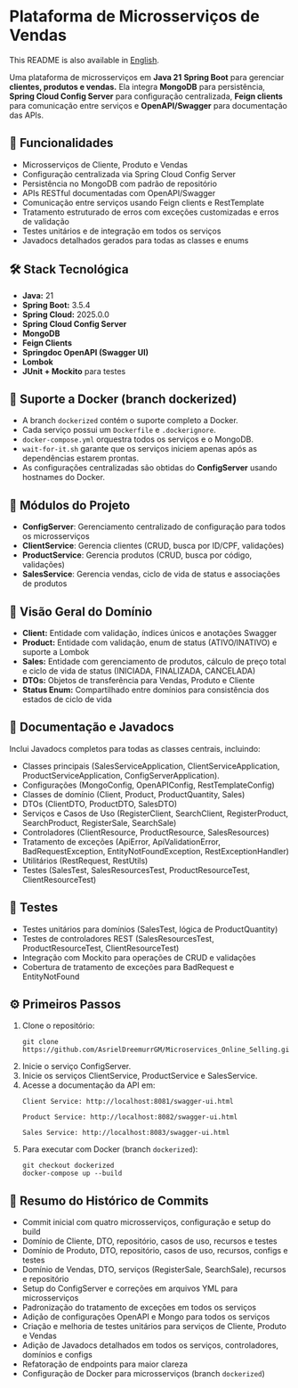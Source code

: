 <h1>Plataforma de Microsserviços de Vendas</h1>
<p>
  This README is also available in <a href="./README.md">English</a>.
</p>
<p>
  Uma plataforma de microsserviços em <strong>Java 21</strong> <strong>Spring Boot</strong> para gerenciar
  <strong>clientes, produtos e vendas.</strong>
  Ela integra <strong>MongoDB</strong> para persistência, <strong>Spring Cloud Config Server</strong>
  para configuração centralizada, <strong>Feign clients</strong> para comunicação entre serviços
  e <strong>OpenAPI/Swagger</strong> para documentação das APIs.
</p>
<h2>🚀 Funcionalidades</h2>
<ul>
  <li>Microsserviços de Cliente, Produto e Vendas</li>
  <li>Configuração centralizada via Spring Cloud Config Server</li>
  <li>Persistência no MongoDB com padrão de repositório</li>
  <li>APIs RESTful documentadas com OpenAPI/Swagger</li>
  <li>Comunicação entre serviços usando Feign clients e RestTemplate</li>
  <li>Tratamento estruturado de erros com exceções customizadas e erros de validação</li>
  <li>Testes unitários e de integração em todos os serviços</li>
  <li>Javadocs detalhados gerados para todas as classes e enums</li>
</ul>
<h2>🛠️ Stack Tecnológica</h2>
<ul>
  <li><strong>Java:</strong> 21</li>
  <li><strong>Spring Boot:</strong> 3.5.4</li>
  <li><strong>Spring Cloud:</strong> 2025.0.0</li>
  <li><strong>Spring Cloud Config Server</strong></li>
  <li><strong>MongoDB</strong></li>
  <li><strong>Feign Clients</strong></li>
  <li><strong>Springdoc OpenAPI (Swagger UI)</strong></li>
  <li><strong>Lombok</strong></li>
  <li><strong>JUnit + Mockito</strong> para testes</li>
</ul>
<h2>🐳 Suporte a Docker (branch dockerized)</h2>
<ul>
  <li>A branch <code>dockerized</code> contém o suporte completo a Docker.</li>
  <li>Cada serviço possui um <code>Dockerfile</code> e <code>.dockerignore</code>.</li>
  <li><code>docker-compose.yml</code> orquestra todos os serviços e o MongoDB.</li>
  <li><code>wait-for-it.sh</code> garante que os serviços iniciem apenas após as dependências estarem prontas.</li>
  <li>As configurações centralizadas são obtidas do <strong>ConfigServer</strong> usando hostnames do Docker.</li>
</ul>
<h2>📂 Módulos do Projeto</h2>
<ul>
  <li><strong>ConfigServer</strong>: Gerenciamento centralizado de configuração para todos os microsserviços</li>
  <li><strong>ClientService</strong>: Gerencia clientes (CRUD, busca por ID/CPF, validações)</li>
  <li><strong>ProductService</strong>: Gerencia produtos (CRUD, busca por código, validações)</li>
  <li><strong>SalesService</strong>: Gerencia vendas, ciclo de vida de status e associações de produtos</li>
</ul>
<h2>📑 Visão Geral do Domínio</h2>
<ul>
  <li><strong>Client:</strong> Entidade com validação, índices únicos e anotações Swagger</li>
  <li><strong>Product:</strong> Entidade com validação, enum de status (ATIVO/INATIVO) e suporte a Lombok</li>
  <li><strong>Sales:</strong> Entidade com gerenciamento de produtos, cálculo de preço total e ciclo de vida de status
    (INICIADA,
    FINALIZADA, CANCELADA)</li>
  <li><strong>DTOs:</strong> Objetos de transferência para Vendas, Produto e Cliente</li>
  <li><strong>Status Enum:</strong> Compartilhado entre domínios para consistência dos estados de ciclo de vida</li>
</ul>
<h2>📘 Documentação e Javadocs</h2>
<p>Inclui Javadocs completos para todas as classes centrais, incluindo:</p>
<ul>
  <li>Classes principais (SalesServiceApplication, ClientServiceApplication, ProductServiceApplication,
    ConfigServerApplication).</li>
  <li>Configurações (MongoConfig, OpenAPIConfig, RestTemplateConfig)</li>
  <li>Classes de domínio (Client, Product, ProductQuantity, Sales)</li>
  <li>DTOs (ClientDTO, ProductDTO, SalesDTO)</li>
  <li>Serviços e Casos de Uso (RegisterClient, SearchClient, RegisterProduct, SearchProduct, RegisterSale, SearchSale)
  </li>
  <li>Controladores (ClientResource, ProductResource, SalesResources)</li>
  <li>Tratamento de exceções (ApiError, ApiValidationError, BadRequestException, EntityNotFoundException,
    RestExceptionHandler)</li>
  <li>Utilitários (RestRequest, RestUtils)</li>
  <li>Testes (SalesTest, SalesResourcesTest, ProductResourceTest, ClientResourceTest)</li>
</ul>
<h2>🧪 Testes</h2>
<ul>
  <li>Testes unitários para domínios (SalesTest, lógica de ProductQuantity)</li>
  <li>Testes de controladores REST (SalesResourcesTest, ProductResourceTest, ClientResourceTest)</li>
  <li>Integração com Mockito para operações de CRUD e validações</li>
  <li>Cobertura de tratamento de exceções para BadRequest e EntityNotFound</li>
</ul>
<h2>⚙️ Primeiros Passos</h2>
<ol>
  <li>Clone o repositório:
    <pre><code>git clone https://github.com/AsrielDreemurrGM/Microservices_Online_Selling.git</code></pre>
  </li>
  <li>Inicie o serviço ConfigServer.</li>
  <li>Inicie os serviços ClientService, ProductService e SalesService.</li>
  <li>Acesse a documentação da API em:
    <pre><code>Client Service: http://localhost:8081/swagger-ui.html</code></pre>
    <pre><code>Product Service: http://localhost:8082/swagger-ui.html</code></pre>
    <pre><code>Sales Service: http://localhost:8083/swagger-ui.html</code></pre>
  </li>
  <li>Para executar com Docker (branch <code>dockerized</code>):
    <pre><code>git checkout dockerized
docker-compose up --build</code></pre>
  </li>
</ol>
<h2>📜 Resumo do Histórico de Commits</h2>
<ul>
  <li>Commit inicial com quatro microsserviços, configuração e setup do build</li>
  <li>Domínio de Cliente, DTO, repositório, casos de uso, recursos e testes</li>
  <li>Domínio de Produto, DTO, repositório, casos de uso, recursos, configs e testes</li>
  <li>Domínio de Vendas, DTO, serviços (RegisterSale, SearchSale), recursos e repositório</li>
  <li>Setup do ConfigServer e correções em arquivos YML para microsserviços</li>
  <li>Padronização do tratamento de exceções em todos os serviços</li>
  <li>Adição de configurações OpenAPI e Mongo para todos os serviços</li>
  <li>Criação e melhoria de testes unitários para serviços de Cliente, Produto e Vendas</li>
  <li>Adição de Javadocs detalhados em todos os serviços, controladores, domínios e configs</li>
  <li>Refatoração de endpoints para maior clareza</li>
  <li>Configuração de Docker para microsserviços (branch <code>dockerized</code>)</li>
</ul>
